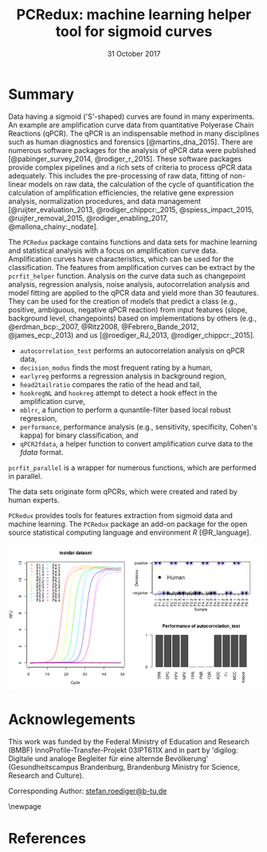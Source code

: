 ﻿---
title: "PCRedux: machine learning helper tool for sigmoid curves"
tags:
  - "R"
  - "PCR"
  - "quantitative Polymerase Chain Reaction"
  - "machine learning"
  - "sigmoid"
authors:
  - name: "Stefan Rödiger"
    orcid: 0000-0002-1441-6512
    affiliation: 1
  - name: "Michał Burdukiewicz"
    orcid: 0000-0001-8926-582X
    affiliation: 2
  - name: "Roy-Arne Senkel"
    orcid: 0000-0001-6139-9471
    affiliation: 1
  - name: "Andrej-Nikolai Spiess"
    orcid: 0000-0002-9630-4724
    affiliation: 3
  - name: "Thomas Fischer"
    orcid: 0000-0001-6235-2261
    affiliation: 1
affiliations:
  - name: "Brandenburg University of Technology Cottbus-Senftenberg, Germany"
    index: 1
  - name: "Uniwersytet Wrocławski: Wrocław, Poland"
    index: 2
  - name: "University Medical Center Hamburg-Eppendorf, Hamburg, Germany"
    index: 3
date: "31 October 2017"
bibliography: literature.bib
output:
  html_document:
    keep_md: yes
---

# Summary

Data having a sigmoid ('S'-shaped) curves are found in many experiments. An 
example are amplification curve data from quantitative Polyerase Chain Reactions 
(qPCR). The qPCR is an indispensable method in many disciplines such as human 
diagnostics and forensics [@martins_dna_2015]. 
There are numerous software packages for the analysis of qPCR data were 
published [@pabinger_survey_2014, @rodiger_r_2015]. These software packages 
provide complex pipelines and a rich sets of criteria to process qPCR data 
adequately. This includes the pre-processing of raw data, fitting of non-linear 
models on raw data, the calculation of the cycle of quantification the 
calculation of amplification efficiencies, the relative gene expression 
analysis, normalization procedures, and data management 
[@ruijter_evaluation_2013, @rodiger_chippcr:_2015, @spiess_impact_2015, 
@ruijter_removal_2015, @rodiger_enabling_2017, @mallona_chainy:_nodate].

The `PCRedux` package contains functions and data sets for machine learning and 
statistical analysis with a focus on amplification curve data. Amplification 
curves have characteristics, which can be used for the classification. The 
features from amplification curves can be extract by the `pcrfit_helper` 
function. Analysis on the curve data such as changepoint analysis, regression 
analysis, noise analysis, autocorrelation analysis and model fitting are applied 
to the qPCR data and yield more than 30 feautures. They can be used for the 
creation of models that predict a class (e.g., positive, ambiguous, negative 
qPCR reaction) from input features (slope, background level, changepoints) based 
on implementations by others (e.g., @erdman_bcp:_2007, @Ritz2008, 
@Febrero_Bande_2012, @james_ecp:_2013) and us [@roediger_RJ_2013, 
@rodiger_chippcr:_2015].

- `autocorrelation_test` performs an autocorrelation analysis on qPCR data,
- `decision_modus` finds the most frequent rating by a human,
- `earlyreg` performs a regression analysis in background region,
- `head2tailratio` compares the ratio of the head and tail,
- `hookregNL` and `hookreg` attempt to detect a hook effect in the amplification curve,
- `mblrr`, a function to perform a qunantile-filter based local robust regression,
- `performance`, performance analysis (e.g., sensitivity, specificity, Cohen's kappa) for binary classification, and
- `qPCR2fdata`, a helper function to convert amplification curve data to the *fdata* format.

`pcrfit_parallel` is a wrapper for numerous functions, which are performed in parallel.

The data sets originate form qPCRs, which were created and rated by human experts.

`PCRedux` provides tools for features extraction from sigmoid data and machine 
learning. The `PCRedux` package an add-on package for the open source 
statistical computing language and environment *R* [@R_language].

![](fig1.png)<!-- -->

# Acknowlegements
This work was funded by the Federal Ministry of Education and Research
(BMBF) InnoProfile-Transfer-Projekt 03IPT611X and in part by 'digilog: Digitale
und analoge Begleiter für eine alternde Bevölkerung' (Gesundheitscampus
Brandenburg, Brandenburg Ministry for Science, Research and Culture).

Corresponding Author: stefan.roediger@b-tu.de

\newpage

# References
